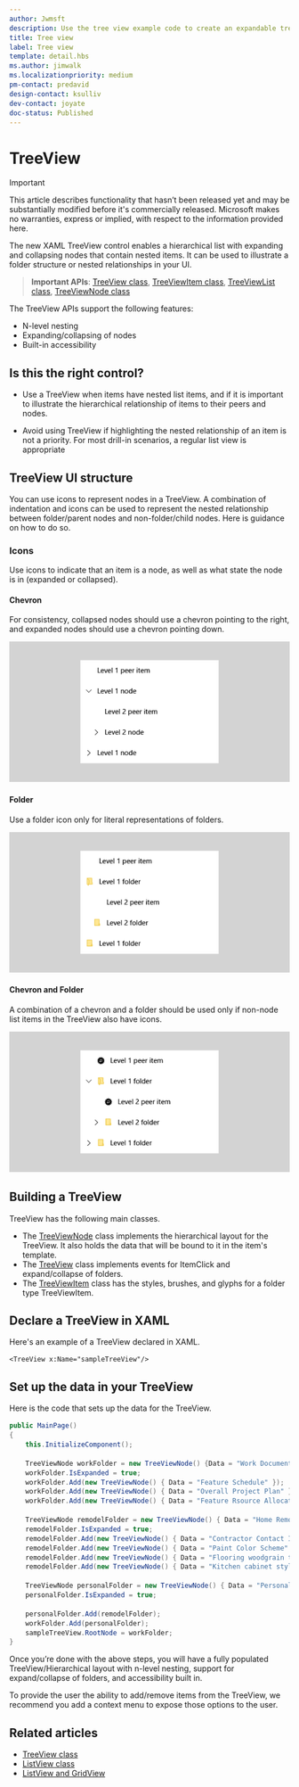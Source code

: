 ```yaml
---
author: Jwmsft
description: Use the tree view example code to create an expandable tree.
title: Tree view
label: Tree view
template: detail.hbs
ms.author: jimwalk
ms.localizationpriority: medium
pm-contact: predavid
design-contact: ksulliv
dev-contact: joyate
doc-status: Published
---
```

# TreeView
 

> [!IMPORTANT]
> This article describes functionality that hasn’t been released yet and may be substantially modified before it's commercially released. Microsoft makes no warranties, express or implied, with respect to the information provided here.

The new XAML TreeView control enables a hierarchical list with expanding and collapsing nodes that contain nested items. It can be used to illustrate a folder structure or nested relationships in your UI.

> **Important APIs**: [TreeView class](https://docs.microsoft.com/uwp/api/windows.ui.xaml.controls.treeview), [TreeViewItem class](https://docs.microsoft.com/uwp/api/windows.ui.xaml.controls.treeviewitem), [TreeViewList class](https://docs.microsoft.com/uwp/api/windows.ui.xaml.controls.treeviewlist), [TreeViewNode class](https://docs.microsoft.com/uwp/api/windows.ui.xaml.controls.treeviewnode)

The TreeView APIs support the following features:

- N-level nesting
- Expanding/collapsing of nodes
- Built-in accessibility

## Is this the right control?

- Use a TreeView when items have nested list items, and if it is important to illustrate the hierarchical relationship of items to their peers and nodes.

- Avoid using TreeView if highlighting the nested relationship of an item is not a priority. For most drill-in scenarios, a regular list view is appropriate

## TreeView UI structure

You can use icons to represent nodes in a TreeView. A combination of indentation and icons can be used to represent the nested relationship between
folder/parent nodes and non-folder/child nodes. Here is guidance on how to do so.

### Icons

Use icons to indicate that an item is a node, as well as what state the node is in (expanded or collapsed).

#### Chevron

For consistency, collapsed nodes should use a chevron pointing to the right, and expanded nodes should use a chevron pointing down.

![Usage of the Chevron icon in TreeView](images/treeview_chevron.png)

#### Folder

Use a folder icon only for literal representations of folders.

![Usage of the Folder icon in TreeView](images/treeview_folder.png)

#### Chevron and Folder

A combination of a chevron and a folder should be used only if non-node list items in the TreeView also have icons.

![Usage of the Chevron and Folder icons together in a TreeView](images/treeview_chevron_folder.png)

## Building a TreeView

TreeView has the following main classes.

- The [TreeViewNode](https://docs.microsoft.com/uwp/api/windows.ui.xaml.controls.treeviewnode) class implements the hierarchical layout for the TreeView. It also holds the data that will be bound to it in the item's template.
- The [TreeView](https://docs.microsoft.com/uwp/api/windows.ui.xaml.controls.treeview) class implements events for ItemClick and expand/collapse of folders.
- The [TreeViewItem](https://docs.microsoft.com/uwp/api/windows.ui.xaml.controls.treeviewitem) class has the styles, brushes, and glyphs for a folder type TreeViewItem.

## Declare a TreeView in XAML

Here's an example of a TreeView declared in XAML.

```xaml
<TreeView x:Name="sampleTreeView"/>
```

## Set up the data in your TreeView

Here is the code that sets up the data for the TreeView.

```csharp
public MainPage()
{
    this.InitializeComponent();

    TreeViewNode workFolder = new TreeViewNode() {Data = "Work Documents" };
    workFolder.IsExpanded = true;
    workFolder.Add(new TreeViewNode() { Data = "Feature Schedule" });
    workFolder.Add(new TreeViewNode() { Data = "Overall Project Plan" });
    workFolder.Add(new TreeViewNode() { Data = "Feature Rsource Allocation" });

    TreeViewNode remodelFolder = new TreeViewNode() { Data = "Home Remodel" };
    remodelFolder.IsExpanded = true;
    remodelFolder.Add(new TreeViewNode() { Data = "Contractor Contact Info" });
    remodelFolder.Add(new TreeViewNode() { Data = "Paint Color Scheme" });
    remodelFolder.Add(new TreeViewNode() { Data = "Flooring woodgrain type" });
    remodelFolder.Add(new TreeViewNode() { Data = "Kitchen cabinet style" });

    TreeViewNode personalFolder = new TreeViewNode() { Data = "Personal Documents" };
    personalFolder.IsExpanded = true;

    personalFolder.Add(remodelFolder);
    workFolder.Add(personalFolder);
    sampleTreeView.RootNode = workFolder;
}
```

Once you’re done with the above steps, you will have a fully populated TreeView/Hierarchical layout with n-level nesting, support for expand/collapse of folders, and accessibility built in.

To provide the user the ability to add/remove items from the TreeView, we recommend you add a context menu to expose those options to the user.


## Related articles

- [TreeView class](https://docs.microsoft.com/uwp/api/windows.ui.xaml.controls.treeview)
- [ListView class](https://msdn.microsoft.com/library/windows/apps/windows.ui.xaml.controls.listview.aspx)
- [ListView and GridView](listview-and-gridview.md)
